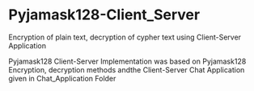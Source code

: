 # Pyjamask128-Client_Server
Encryption of plain text, decryption of cypher text using Client-Server Application

Pyjamask128 Client-Server Implementation was based on Pyjamask128 Encryption, decryption methods andthe Client-Server Chat Application given in Chat_Application Folder
